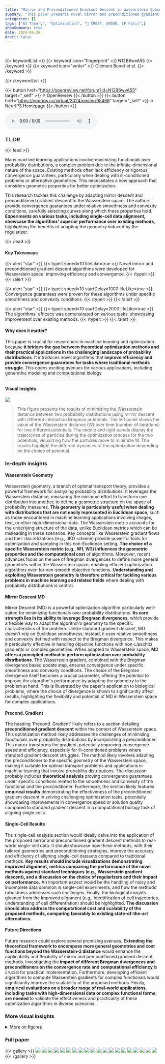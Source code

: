 ```yaml
---
title: "Mirror and Preconditioned Gradient Descent in Wasserstein Space"
summary: "This paper presents novel mirror and preconditioned gradient descent algorithms for optimizing functionals over Wasserstein space, offering improved convergence and efficiency for various machine lear..."
categories: []
tags: ["AI Theory", "Optimization", "🏢 CREST, ENSAE, IP Paris",]
showSummary: true
date: 2024-09-26
draft: false
---
```


<br>

{{< keywordList >}}
{{< keyword icon="fingerprint" >}} N12B6wvA55 {{< /keyword >}}
{{< keyword icon="writer" >}} Clément Bonet et el. {{< /keyword >}}
 
{{< /keywordList >}}

{{< button href="https://openreview.net/forum?id=N12B6wvA55" target="_self" >}}
↗ OpenReview
{{< /button >}}
{{< button href="https://neurips.cc/virtual/2024/poster/95469" target="_self" >}}
↗ NeurIPS Homepage
{{< /button >}}


<audio controls>
    <source src="https://ai-paper-reviewer.com/N12B6wvA55/podcast.wav" type="audio/wav">
    Your browser does not support the audio element.
</audio>


### TL;DR


{{< lead >}}

Many machine learning applications involve minimizing functionals over probability distributions, a complex problem due to the infinite-dimensional nature of the space.  Existing methods often lack efficiency or rigorous convergence guarantees, particularly when dealing with ill-conditioned problems or alternative geometries. This necessitates a new approach that considers geometric properties for better optimization. 



This research tackles this challenge by adapting mirror descent and preconditioned gradient descent to the Wasserstein space. The authors provide convergence guarantees under relative smoothness and convexity conditions, carefully selecting curves along which these properties hold.  **Experiments on various tasks, including single-cell data alignment, showcase the algorithms' superior performance over existing methods**, highlighting the benefits of adapting the geometry induced by the regularizer.

{{< /lead >}}


#### Key Takeaways

{{< alert "star" >}}
{{< typeit speed=10 lifeLike=true >}} Novel mirror and preconditioned gradient descent algorithms were developed for Wasserstein space, improving efficiency and convergence. {{< /typeit >}}
{{< /alert >}}

{{< alert "star" >}}
{{< typeit speed=10 startDelay=1000 lifeLike=true >}} Convergence guarantees were proven for these algorithms under specific smoothness and convexity conditions. {{< /typeit >}}
{{< /alert >}}

{{< alert "star" >}}
{{< typeit speed=10 startDelay=2000 lifeLike=true >}} The algorithms' efficacy was demonstrated on various tasks, showcasing improvement over existing methods. {{< /typeit >}}
{{< /alert >}}

#### Why does it matter?
This paper is crucial for researchers in machine learning and optimization because **it bridges the gap between theoretical optimization methods and their practical applications in the challenging landscape of probability distributions**.  It introduces novel algorithms that **improve efficiency and provide convergence guarantees for tasks where traditional methods struggle**. This opens exciting avenues for various applications, including generative modeling and computational biology.

------
#### Visual Insights



![](https://ai-paper-reviewer.com/N12B6wvA55/figures_8_1.jpg)

> This figure presents the results of minimizing the Wasserstein distance between two probability distributions using mirror descent with different interaction Bregman potentials. The left panel shows the value of the Wasserstein distance (W) over time (number of iterations) for two different potentials.  The middle and right panels display the trajectories of particles during the optimization process for the two potentials, visualizing how the particles move to minimize W.  The results highlight the different dynamics of the optimization depending on the choice of potential.







### In-depth insights


#### Wasserstein Geometry
Wasserstein geometry, a branch of optimal transport theory, provides a powerful framework for analyzing probability distributions.  It leverages the Wasserstein distance, measuring the minimum effort to transform one distribution into another, to define a geometric structure on the space of probability measures. **This geometry is particularly useful when dealing with distributions that are not easily represented in Euclidean space**, such as those encountered in machine learning applications involving images, text, or other high-dimensional data. The Wasserstein metric accounts for the underlying structure of the data, unlike Euclidean metrics which can be misleading in these scenarios.  Key concepts like Wasserstein gradient flows and their discretizations (e.g., JKO scheme) provide powerful tools for optimization and sampling in this non-Euclidean setting. **The choice of a specific Wasserstein metric (e.g., W1, W2) influences the geometric properties and the computational cost** of algorithms.  Moreover, recent advances focus on the use of Bregman divergences to define more general geometries within the Wasserstein space, enabling efficient optimization algorithms even for non-smooth objective functions.  **Understanding and exploiting Wasserstein geometry is therefore critical for tackling various problems in machine learning and related fields** where dealing with probability distributions is central.

#### Mirror Descent MD
Mirror Descent (MD) is a powerful optimization algorithm particularly well-suited for minimizing functionals over probability distributions.  **Its core strength lies in its ability to leverage Bregman divergences**, which provide a flexible way to adapt the algorithm's geometry to the specific characteristics of the problem. Unlike standard gradient descent, MD doesn't rely on Euclidean smoothness; instead, it uses relative smoothness and convexity defined with respect to the Bregman divergence.  This makes it particularly effective in handling objective functions with non-Lipschitz gradients or complex geometries. When adapted to Wasserstein space, **MD offers a principled method to perform optimization over probability distributions**.  The Wasserstein gradient, combined with the Bregman divergence based update step, ensures convergence under specific smoothness and convexity conditions. The choice of the Bregman divergence itself becomes a crucial parameter, offering the potential to improve the algorithm's performance by adapting the geometry to the problem at hand.  This is illustrated by the paper's application to biological problems, where the choice of divergence is shown to significantly affect results, highlighting the flexibility and potential of MD in Wasserstein space for complex applications.

#### Precond. Gradient
The heading 'Precond. Gradient' likely refers to a section detailing **preconditioned gradient descent** within the context of Wasserstein space.  This optimization method likely addresses the challenges of minimizing functionals over probability distributions by incorporating a preconditioner. This matrix transforms the gradient, potentially improving convergence speed and efficiency, especially for ill-conditioned problems where standard gradient descent struggles. The method likely involves adapting the preconditioner to the specific geometry of the Wasserstein space, making it suitable for optimal transport problems and applications in machine learning that involve probability distributions.  The discussion probably includes **theoretical analysis** proving convergence guarantees under specific conditions related to the smoothness and convexity of the functional and the preconditioner.  Furthermore, the section likely features **empirical results** demonstrating the effectiveness of the preconditioned gradient descent in solving challenging optimization tasks, potentially showcasing improvements in convergence speed or solution quality compared to standard gradient descent in a computational biology task of aligning single cells.

#### Single-Cell Results
The single-cell analysis section would ideally delve into the application of the proposed mirror and preconditioned gradient descent methods to real-world single-cell data.  It should showcase how these methods, with their tailored geometries and preconditioning strategies, improve the accuracy and efficiency of aligning single-cell datasets compared to traditional methods.  **Key results should include visualizations demonstrating improved alignment, metrics comparing the performance of the novel methods against standard techniques (e.g., Wasserstein gradient descent), and a discussion on the choice of regularizers and their impact on performance.**  An important aspect would be the handling of noisy and incomplete data common in single-cell experiments, and how the methods’ robustness addresses such challenges.  Finally, the biological insights gleaned from the improved alignment (e.g., identification of cell trajectories, understanding of cell differentiation) should be highlighted.  **The discussion should also address the computational cost and scalability of the proposed methods, comparing favorably to existing state-of-the-art alternatives.**

#### Future Directions
Future research could explore several promising avenues. **Extending the theoretical framework to encompass more general geometries and cost functions beyond the Wasserstein-2 distance** would enhance the applicability and flexibility of mirror and preconditioned gradient descent methods.  Investigating the **impact of different Bregman divergences and preconditioners on the convergence rate and computational efficiency** is crucial for practical implementation.  Furthermore, developing efficient algorithms to compute Wasserstein gradients for complex functionals would significantly improve the scalability of the proposed methods.  Finally, **empirical evaluations on a broader range of real-world applications, including tasks with high-dimensional data or complex functional forms, are needed** to validate the effectiveness and practicality of these optimization algorithms in diverse scenarios.


### More visual insights

<details>
<summary>More on figures
</summary>


![](https://ai-paper-reviewer.com/N12B6wvA55/figures_9_1.jpg)

> This figure compares the performance of preconditioned gradient descent (PrecGD) and vanilla gradient descent (GD) in predicting cellular responses to cancer treatments using two different datasets (4i and scRNAseq).  For each treatment, the algorithms minimize a distance function (D) between the untreated (μ₁) and treated (vi) cell populations. The figure presents scatter plots showing the minimum attained by each method (y-axis) against the number of iterations to convergence (x-axis). The plots are separated by datasets and metrics.  Points below the diagonal indicate superior performance of PrecGD, showcasing its improvement in finding better minima and converging faster.


![](https://ai-paper-reviewer.com/N12B6wvA55/figures_39_1.jpg)

> This figure shows the results of minimizing the Wasserstein distance between two probability distributions using mirror descent with two different interaction Bregman potentials. The left panel shows the evolution of the Wasserstein distance (W) over time for the two potentials. The middle and right panels show the trajectories of particles during the optimization process for each potential. The trajectories illustrate how the particles move to minimize the Wasserstein distance between the two distributions.  The different potentials lead to different optimization paths and convergence rates.


![](https://ai-paper-reviewer.com/N12B6wvA55/figures_39_2.jpg)

> This figure shows the convergence of different optimization methods towards a Gaussian distribution.  The x-axis represents time (in iterations), and the y-axis shows the Kullback-Leibler (KL) divergence between the current distribution and the target Gaussian distribution.  Multiple methods (NEM, PFB, FB, PKLM, KLM) are compared, illustrating their relative convergence speeds. The target Gaussian distributions are generated with varying covariances to test the robustness of the methods.


![](https://ai-paper-reviewer.com/N12B6wvA55/figures_40_1.jpg)

> This figure shows the results of minimizing the Wasserstein distance between two probability distributions using different interaction Bregman potentials. The left panel displays the value of the Wasserstein distance (W) over time, demonstrating the convergence of the optimization process. The middle and right panels visualize the trajectories of particles during the optimization, illustrating how the particles move to minimize the Wasserstein distance.  Different colors represent different Bregman potentials, showing the impact of the choice of potential on the optimization process.


![](https://ai-paper-reviewer.com/N12B6wvA55/figures_41_1.jpg)

> This figure compares the performance of preconditioned gradient descent (PrecGD) and vanilla gradient descent (GD) against the entropic map (Te) in predicting cell population responses to cancer treatments. Two datasets, 4i and scRNAseq, are used, each with multiple treatments. For each treatment, the methods aim to minimize a distance function D(μ, ν) between the untreated (μi) and treated (νi) cell distributions. Lower values indicate better predictions. PrecGD consistently outperforms GD and Te across both datasets and different distance metrics. This highlights the effectiveness of PrecGD in this biological application.


![](https://ai-paper-reviewer.com/N12B6wvA55/figures_43_1.jpg)

> This figure shows the results of sampling from a Dirichlet distribution using two different methods: Mirror Descent (MD) and Mirror Langevin (MLD).  The left panel displays the initial particle distribution (blue), the final particle distribution after MD (red), and the final particle distribution after MLD (red). The right panel shows the evolution of the objective function (KL divergence) over 200 iterations for both methods. MLD shows better convergence towards the true distribution than MD.


</details>






### Full paper

{{< gallery >}}
<img src="https://ai-paper-reviewer.com/N12B6wvA55/1.png" class="grid-w50 md:grid-w33 xl:grid-w25" />
<img src="https://ai-paper-reviewer.com/N12B6wvA55/2.png" class="grid-w50 md:grid-w33 xl:grid-w25" />
<img src="https://ai-paper-reviewer.com/N12B6wvA55/3.png" class="grid-w50 md:grid-w33 xl:grid-w25" />
<img src="https://ai-paper-reviewer.com/N12B6wvA55/4.png" class="grid-w50 md:grid-w33 xl:grid-w25" />
<img src="https://ai-paper-reviewer.com/N12B6wvA55/5.png" class="grid-w50 md:grid-w33 xl:grid-w25" />
<img src="https://ai-paper-reviewer.com/N12B6wvA55/6.png" class="grid-w50 md:grid-w33 xl:grid-w25" />
<img src="https://ai-paper-reviewer.com/N12B6wvA55/7.png" class="grid-w50 md:grid-w33 xl:grid-w25" />
<img src="https://ai-paper-reviewer.com/N12B6wvA55/8.png" class="grid-w50 md:grid-w33 xl:grid-w25" />
<img src="https://ai-paper-reviewer.com/N12B6wvA55/9.png" class="grid-w50 md:grid-w33 xl:grid-w25" />
<img src="https://ai-paper-reviewer.com/N12B6wvA55/10.png" class="grid-w50 md:grid-w33 xl:grid-w25" />
<img src="https://ai-paper-reviewer.com/N12B6wvA55/11.png" class="grid-w50 md:grid-w33 xl:grid-w25" />
<img src="https://ai-paper-reviewer.com/N12B6wvA55/12.png" class="grid-w50 md:grid-w33 xl:grid-w25" />
<img src="https://ai-paper-reviewer.com/N12B6wvA55/13.png" class="grid-w50 md:grid-w33 xl:grid-w25" />
<img src="https://ai-paper-reviewer.com/N12B6wvA55/14.png" class="grid-w50 md:grid-w33 xl:grid-w25" />
<img src="https://ai-paper-reviewer.com/N12B6wvA55/15.png" class="grid-w50 md:grid-w33 xl:grid-w25" />
<img src="https://ai-paper-reviewer.com/N12B6wvA55/16.png" class="grid-w50 md:grid-w33 xl:grid-w25" />
<img src="https://ai-paper-reviewer.com/N12B6wvA55/17.png" class="grid-w50 md:grid-w33 xl:grid-w25" />
<img src="https://ai-paper-reviewer.com/N12B6wvA55/18.png" class="grid-w50 md:grid-w33 xl:grid-w25" />
<img src="https://ai-paper-reviewer.com/N12B6wvA55/19.png" class="grid-w50 md:grid-w33 xl:grid-w25" />
<img src="https://ai-paper-reviewer.com/N12B6wvA55/20.png" class="grid-w50 md:grid-w33 xl:grid-w25" />
{{< /gallery >}}